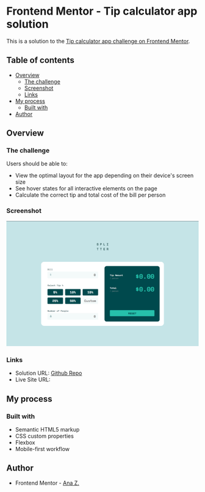 # Frontend Mentor - Tip calculator app solution

This is a solution to the [Tip calculator app challenge on Frontend Mentor](https://www.frontendmentor.io/challenges/tip-calculator-app-ugJNGbJUX). 

## Table of contents

- [Overview](#overview)
  - [The challenge](#the-challenge)
  - [Screenshot](#screenshot)
  - [Links](#links)
- [My process](#my-process)
  - [Built with](#built-with)
- [Author](#author)

## Overview

### The challenge

Users should be able to:

- View the optimal layout for the app depending on their device's screen size
- See hover states for all interactive elements on the page
- Calculate the correct tip and total cost of the bill per person

### Screenshot

![](./screenshot.jpg)

### Links

- Solution URL: [Github Repo](https://github.com/vace328/FM-tip-calculator)
- Live Site URL: 

## My process

### Built with

- Semantic HTML5 markup
- CSS custom properties
- Flexbox
- Mobile-first workflow

## Author

- Frontend Mentor - [Ana Z.](https://www.frontendmentor.io/profile/vace328)

